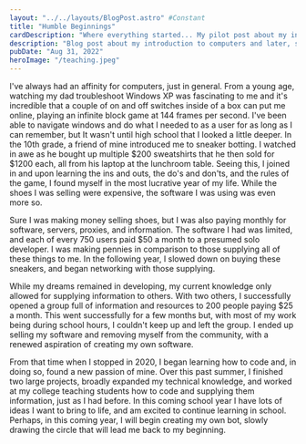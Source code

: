 ```yaml
---
layout: "../../layouts/BlogPost.astro" #Constant
title: "Humble Beginnings"
cardDescription: "Where everything started... My pilot post about my introduction to computers, software, code, and computer science."
description: "Blog post about my introduction to computers and later, software development."
pubDate: "Aug 31, 2022"
heroImage: "/teaching.jpeg"
---
```

I've always had an affinity for computers, just in general. From a young age, watching my dad troubleshoot Windows XP was fascinating to me
        and it's incredible that a couple of on and off switches inside of a box can put me online, playing an infinite block game at 144 frames per
        second. I've been able to navigate windows and do what I needed to as a user for as long as I can remember, but It wasn't until high school
        that I looked a little deeper. In the 10th grade, a friend of mine introduced me to sneaker botting. I watched in awe as he bought up multiple
        $200 sweatshirts that he then sold for $1200 each, all from his laptop at the lunchroom table. Seeing this, I joined in and upon learning the
        ins and outs, the do's and don'ts, and the rules of the game, I found myself in the most lucrative year of my life. While the shoes I was
        selling were expensive, the software I was using was even more so.

Sure I was making money selling shoes, but I was also paying monthly for software, servers, proxies, and information. The software I had was
        limited, and each of every 750 users paid $50 a month to a presumed solo developer. I was making pennies in comparison to those supplying all
        of these things to me. In the following year, I slowed down on buying these sneakers, and began networking with those supplying.


While my dreams remained in developing, my current knowledge only allowed for supplying information to others. With two others, I successfully
        opened a group full of information and resources to 200 people paying $25 a month. This went successfully for a few months but, with most of
        my work being during school hours, I couldn't keep up and left the group. I ended up selling my software and removing myself from the
        community, with a renewed aspiration of creating my own software.


From that time when I stopped in 2020, I began learning how to code and, in doing so, found a new passion of mine. Over this past summer, I
        finished two large projects, broadly expanded my technical knowledge, and worked at my college teaching students how to code and supplying
        them information, just as I had before. In this coming school year I have lots of ideas I want to bring to life, and am excited to continue
        learning in school. Perhaps, in this coming year, I will begin creating my own bot, slowly drawing the circle that will lead me back to my
        beginning.